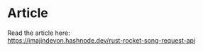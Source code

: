 # Article

Read the article here:<br>
<https://imajindevon.hashnode.dev/rust-rocket-song-request-api>
